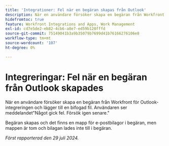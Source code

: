 ```yaml
---
title: 'Integrationer: Fel när en begäran skapas från Outlook'
description: När en användare försöker skapa en begäran från Workfront för Outlook-integreringen och lägger till en bifogad fil. Användaren ser meddelandet Något gick fel. Försök igen senare.
hidefromtoc: true
feature: Workfront Integrations and Apps, Work Management
exl-id: cd7e5de2-eb82-4cb6-a8e7-ed59b120fffd
source-git-commit: 75149041b3a9b35079b7699d41b76166276106e8
workflow-type: tm+mt
source-wordcount: '107'
ht-degree: 0%

---
```


# Integreringar: Fel när en begäran från Outlook skapades

När en användare försöker skapa en begäran från Workfront för Outlook-integreringen och lägger till en bifogad fil. Användaren ser meddelandet&quot;Något gick fel. Försök igen senare.&quot;

Begäran skapas och det finns en mapp för e-postbilagor i begäran, men mappen är tom och bilagan lades inte till i begäran.

_Först rapporterad den 29 juli 2024._
